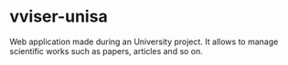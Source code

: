 # vviser-unisa
Web application made during an University project. It allows to manage scientific works such as papers, articles and so on.
